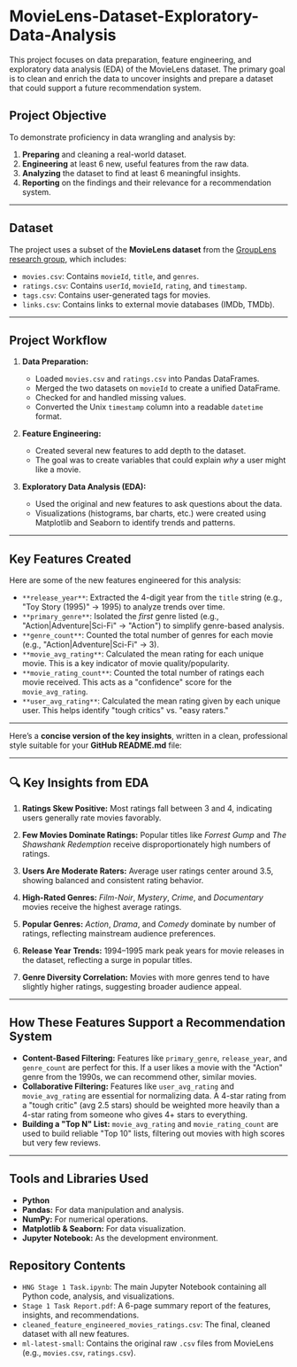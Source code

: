 # MovieLens-Dataset-Exploratory-Data-Analysis

This project focuses on data preparation, feature engineering, and exploratory data analysis (EDA) of the MovieLens dataset. The primary goal is to clean and enrich the data to uncover insights and prepare a dataset that could support a future recommendation system.

## Project Objective

To demonstrate proficiency in data wrangling and analysis by:
1.  **Preparing** and cleaning a real-world dataset.
2.  **Engineering** at least 6 new, useful features from the raw data.
3.  **Analyzing** the dataset to find at least 6 meaningful insights.
4.  **Reporting** on the findings and their relevance for a recommendation system.

---

## Dataset

The project uses a subset of the **MovieLens dataset** from the [GroupLens research group](httpss://grouplens.org/datasets/movielens/), which includes:

* `movies.csv`: Contains `movieId`, `title`, and `genres`.
* `ratings.csv`: Contains `userId`, `movieId`, `rating`, and `timestamp`.
* `tags.csv`: Contains user-generated tags for movies.
* `links.csv`: Contains links to external movie databases (IMDb, TMDb).

---

## Project Workflow

1.  **Data Preparation:**
    * Loaded `movies.csv` and `ratings.csv` into Pandas DataFrames.
    * Merged the two datasets on `movieId` to create a unified DataFrame.
    * Checked for and handled missing values.
    * Converted the Unix `timestamp` column into a readable `datetime` format.

2.  **Feature Engineering:**
    * Created several new features to add depth to the dataset.
    * The goal was to create variables that could explain *why* a user might like a movie.

3.  **Exploratory Data Analysis (EDA):**
    * Used the original and new features to ask questions about the data.
    * Visualizations (histograms, bar charts, etc.) were created using Matplotlib and Seaborn to identify trends and patterns.

---

## Key Features Created

Here are some of the new features engineered for this analysis:

* `**release_year**`: Extracted the 4-digit year from the `title` string (e.g., "Toy Story (1995)" $\to$ 1995) to analyze trends over time.
* `**primary_genre**`: Isolated the *first* genre listed (e.g., "Action|Adventure|Sci-Fi" $\to$ "Action") to simplify genre-based analysis.
* `**genre_count**`: Counted the total number of genres for each movie (e.g., "Action|Adventure|Sci-Fi" $\to$ 3).
* `**movie_avg_rating**`: Calculated the mean rating for each unique movie. This is a key indicator of movie quality/popularity.
* `**movie_rating_count**`: Counted the total number of ratings each movie received. This acts as a "confidence" score for the `movie_avg_rating`.
* `**user_avg_rating**`: Calculated the mean rating given by each unique user. This helps identify "tough critics" vs. "easy raters."

---

Here’s a **concise version of the key insights**, written in a clean, professional style suitable for your **GitHub README.md** file:

---

## 🔍 Key Insights from EDA

1. **Ratings Skew Positive:**
   Most ratings fall between 3 and 4, indicating users generally rate movies favorably.

2. **Few Movies Dominate Ratings:**
   Popular titles like *Forrest Gump* and *The Shawshank Redemption* receive disproportionately high numbers of ratings.

3. **Users Are Moderate Raters:**
   Average user ratings center around 3.5, showing balanced and consistent rating behavior.

4. **High-Rated Genres:**
   *Film-Noir*, *Mystery*, *Crime*, and *Documentary* movies receive the highest average ratings.

5. **Popular Genres:**
   *Action*, *Drama*, and *Comedy* dominate by number of ratings, reflecting mainstream audience preferences.

6. **Release Year Trends:**
   1994–1995 mark peak years for movie releases in the dataset, reflecting a surge in popular titles.

7. **Genre Diversity Correlation:**
   Movies with more genres tend to have slightly higher ratings, suggesting broader audience appeal.


---

## How These Features Support a Recommendation System

* **Content-Based Filtering:** Features like `primary_genre`, `release_year`, and `genre_count` are perfect for this. If a user likes a movie with the "Action" genre from the 1990s, we can recommend other, similar movies.
* **Collaborative Filtering:** Features like `user_avg_rating` and `movie_avg_rating` are essential for normalizing data. A 4-star rating from a "tough critic" (avg 2.5 stars) should be weighted more heavily than a 4-star rating from someone who gives 4+ stars to everything.
* **Building a "Top N" List:** `movie_avg_rating` and `movie_rating_count` are used to build reliable "Top 10" lists, filtering out movies with high scores but very few reviews.

---

## Tools and Libraries Used

* **Python**
* **Pandas:** For data manipulation and analysis.
* **NumPy:** For numerical operations.
* **Matplotlib & Seaborn:** For data visualization.
* **Jupyter Notebook:** As the development environment.

## Repository Contents

* `HNG Stage 1 Task.ipynb`: The main Jupyter Notebook containing all Python code, analysis, and visualizations.
* `Stage 1 Task Report.pdf`: A 6-page summary report of the features, insights, and recommendations.
* `cleaned_feature_engineered_movies_ratings.csv`: The final, cleaned dataset with all new features.
* `ml-latest-small`: Contains the original raw `.csv` files from MovieLens (e.g., `movies.csv`, `ratings.csv`).

